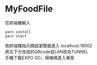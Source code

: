 # MyFoodFile
在終端機輸入
```
yarn install
yarn start
```

依終端機指示開啟瀏覽器進入 localhost:19002 <br>
將左下方改成的QRcode從LAN改為TUNNEL <br>
手機下載EXPO GO，掃條碼進入專案
